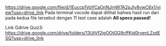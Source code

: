 https://drive.google.com/file/d/1Euccp1VpYCaOnNJrnW7A2pJIy8vwC6x1/view?usp=drive_link
Pada terminal vscode dapat dilihat bahwa hasil run dari pada kedua file tersebut dengan 11 test case adalah **All specs passed!**

Link Gdrive Quiz3: https://drive.google.com/drive/folders/13UtVf2jgOOtGG9cffKjd0ryenLZxdESQ?usp=drive_link
